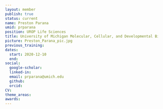 ```yaml
---
layout: member
publish: true
status: current
name: Preston Parana
umid: prparana
position: UROP Life Sciences
title: University of Michigan Molecular, Cellular, and Developmental Biology 
picture: Preston_Parana_pic.jpg
previous_training: 
dates:
  start: 2020-12-10
  end: 
social: 
  google-scholar: 
  linked-in: 
  email: prparana@umich.edu
  github:
  orcid:
CV: 
theme_areas:
awards:
---
```


